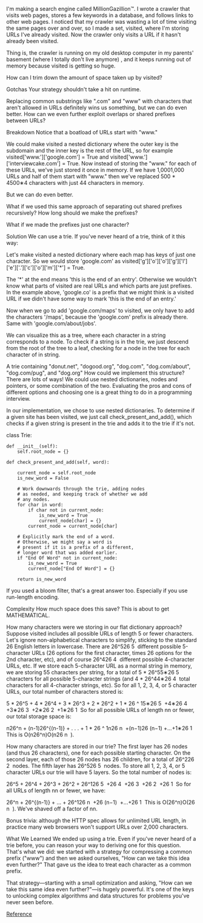 I'm making a search engine called MillionGazillion™. I wrote a crawler that visits web pages, stores a few keywords in a
database, and follows links to other web pages. I noticed that my crawler was wasting a lot of time visiting the same
pages over and over, so I made a set, visited, where I'm storing URLs I've already visited. Now the crawler only visits
a URL if it hasn't already been visited.

Thing is, the crawler is running on my old desktop computer in my parents' basement (where I totally don't live anymore)
, and it keeps running out of memory because visited is getting so huge.

How can I trim down the amount of space taken up by visited?

Gotchas Your strategy shouldn't take a hit on runtime.

Replacing common substrings like ".com" and "www" with characters that aren't allowed in URLs definitely wins us
something, but we can do even better. How can we even further exploit overlaps or shared prefixes between URLs?

Breakdown Notice that a boatload of URLs start with "www."

We could make visited a nested dictionary where the outer key is the subdomain and the inner key is the rest of the URL,
so for example visited['www.']['google.com'] = True and visited['www.']['interviewcake.com'] = True. Now instead of
storing the "www." for each of these URLs, we've just stored it once in memory. If we have 1,0001,000 URLs and half of
them start with "www." then we've replaced 500 * 4500∗4 characters with just 44 characters in memory.

But we can do even better.

What if we used this same approach of separating out shared prefixes recursively? How long should we make the prefixes?

What if we made the prefixes just one character?

Solution We can use a trie. If you've never heard of a trie, think of it this way:

Let's make visited a nested dictionary where each map has keys of just one character. So we would store 'google.com' as
visited['g']['o']['o']['g']['l']['e']['.']['c']['o']['m']['*'] = True.

The '*' at the end means 'this is the end of an entry'. Otherwise we wouldn't know what parts of visited are real URLs
and which parts are just prefixes. In the example above, 'google.co' is a prefix that we might think is a visited URL if
we didn't have some way to mark 'this is the end of an entry.'

Now when we go to add 'google.com/maps' to visited, we only have to add the characters '/maps', because the 'google.com'
prefix is already there. Same with 'google.com/about/jobs'.

We can visualize this as a tree, where each character in a string corresponds to a node. To check if a string is in the
trie, we just descend from the root of the tree to a leaf, checking for a node in the tree for each character of in
string.

A trie containing "donut.net", "dogood.org", "dog.com", "dog.com/about", "dog.com/pug", and "dog.org"
How could we implement this structure? There are lots of ways! We could use nested dictionaries, nodes and pointers, or
some combination of the two. Evaluating the pros and cons of different options and choosing one is a great thing to do
in a programming interview.

In our implementation, we chose to use nested dictionaries. To determine if a given site has been visited, we just call
check_present_and_add(), which checks if a given string is present in the trie and adds it to the trie if it's not.

class Trie:

    def __init__(self):
        self.root_node = {}

    def check_present_and_add(self, word):

        current_node = self.root_node
        is_new_word = False

        # Work downwards through the trie, adding nodes
        # as needed, and keeping track of whether we add
        # any nodes.
        for char in word:
            if char not in current_node:
                is_new_word = True
                current_node[char] = {}
            current_node = current_node[char]

        # Explicitly mark the end of a word.
        # Otherwise, we might say a word is
        # present if it is a prefix of a different,
        # longer word that was added earlier.
        if "End Of Word" not in current_node:
            is_new_word = True
            current_node["End Of Word"] = {}

        return is_new_word

If you used a bloom filter, that's a great answer too. Especially if you use run-length encoding.

Complexity How much space does this save? This is about to get MATHEMATICAL.

How many characters were we storing in our flat dictionary approach? Suppose visited includes all possible URLs of
length 5 or fewer characters. Let's ignore non-alphabetical characters to simplify, sticking to the standard 26 English
letters in lowercase. There are 26^526 ​5 ​​ different possible 5-character URLs (26 options for the first character,
times 26 options for the 2nd character, etc), and of course 26^426 ​4 ​​ different possible 4-character URLs, etc. If we
store each 5-character URL as a normal string in memory, we are storing 55 characters per string, for a total of 5 *
26^55∗26 ​5 ​​ characters for all possible 5-character strings (and 4 * 26^44∗26 ​4 ​​ total characters for all
4-character strings, etc). So for all 1, 2, 3, 4, or 5 character URLs, our total number of characters stored is:

5 * 26^5 + 4 * 26^4 + 3 * 26^3 + 2 * 26^2 + 1 * 26 ^ 15∗26 ​5 ​​ +4∗26 ​4 ​​ +3∗26 ​3 ​​ +2∗26 ​2 ​​ +1∗26 ​1 ​​ So for
all possible URLs of length nn or fewer, our total storage space is:

n26^n + (n-1)26^{(n-1)} + . . . + 1 * 26 ^ 1n26 ​n ​​ +(n−1)26 ​(n−1)
​​ +...+1∗26 ​1 ​​ This is O(n26^n)O(n26 ​n ​​ ).

How many characters are stored in our trie? The first layer has 26 nodes (and thus 26 characters), one for each possible
starting character. On the second layer, each of those 26 nodes has 26 children, for a total of 26^226 ​2 ​​ nodes. The
fifth layer has 26^526 ​5 ​​ nodes. To store all 1, 2, 3, 4, or 5 character URLs our trie will have 5 layers. So the
total number of nodes is:

26^5 + 26^4 + 26^3 + 26^2 + 26^126 ​5 ​​ +26 ​4 ​​ +26 ​3 ​​ +26 ​2 ​​ +26 ​1 ​​ So for all URLs of length nn or fewer,
we have:

26^n + 26^{(n-1)} + ... + 26^126 ​n ​​ +26 ​(n−1)
​​ +...+26 ​1 ​​ This is O(26^n)O(26 ​n ​​ ). We've shaved off a factor of nn.

Bonus trivia: although the HTTP spec allows for unlimited URL length, in practice many web browsers won't support URLs
over 2,000 characters.

What We Learned We ended up using a trie. Even if you've never heard of a trie before, you can reason your way to
deriving one for this question. That's what we did: we started with a strategy for compressing a common prefix ("www")
and then we asked ourselves, "How can we take this idea even further?" That gave us the idea to treat each character as
a common prefix.

That strategy—starting with a small optimization and asking, "How can we take this same idea even further?"—is hugely
powerful. It's one of the keys to unlocking complex algorithms and data structures for problems you've never seen
before.

[Reference](https://www.interviewcake.com/question/python/compress-url-list?utm_source=weekly_email&utm_campaign=weekly_email&utm_medium=email)
